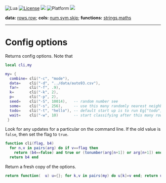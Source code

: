 
<img alt="Lua" src="https://img.shields.io/badge/lua-v5.4-blue">&nbsp;<a 
href="https://github.com/timm/keys/blob/master/LICENSE.md"><img
alt="License" src="https://img.shields.io/badge/license-unlicense-red"></a> <img
src="https://img.shields.io/badge/purpose-ai%20,%20se-blueviolet"> <img
alt="Platform" src="https://img.shields.io/badge/platform-osx%20,%20linux-lightgrey"> <a
href="https://github.com/timm/keys/actions"><img
src="https://github.com/timm/keys/actions/workflows/unit-test.yml/badge.svg"></a>

<b>data:</b> <a href="rows.md">rows</a>,<a href="row.md">row</a>;
<b>cols:</b> <a href="num,md">num</a>,<a href="sym.md">sym</a>,<a href="skip,md">skip</a>;
<b>functions:</b> <a href="strings.md">strings</a>,<a href="maths.md">maths</a><br>

<hr>

# Config options
Returns config options.
Note that 

```lua
local cli,my

my= {
  combine= cli("-c", "mode"),
  data=    cli("-d", "../data/auto93.csv"),
  far=     cli("-f", .9),
  k=       cli("-k", 2),  
  p=       cli("-p", 2), 
  seed=    cli("-S", 10014),   -- random number see
  some=    cli("-s", 256),     -- use this many randomly nearest neighbors
  todo=    cli("-t", "hello"), -- default start up is to run Eg["todo"]
  wait=    cli("-w", 10)       -- start classifying after this many rows
 }
```
Look for any updates for a particular on the command line.
If the  old value is `false`, then set the flag to  `true`.

```lua
function cli(flag, b4)
  for n,v in pairs(arg) do if v==flag then 
    return (b4==false) and true or (tonumber(arg[n+1]) or arg[n+1]) end end 
  return b4 end
```
Return a fresh copy of the options.

```lua
return function(  u) u={}; for k,v in pairs(my) do u[k]=v end; return u end

```
